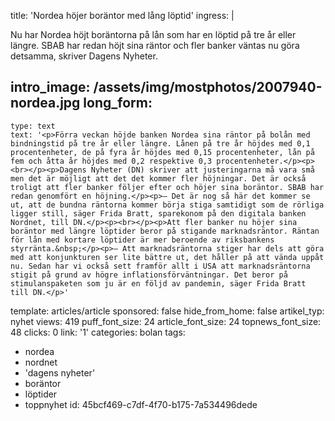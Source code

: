 title: 'Nordea höjer boräntor med lång löptid'
ingress: |
  <p>Nu har Nordea höjt boräntorna på lån som har en löptid på tre år eller längre. SBAB har redan höjt sina räntor och fler banker väntas nu göra detsamma, skriver Dagens Nyheter.
  </p>
  
intro_image: /assets/img/mostphotos/2007940-nordea.jpg
long_form:
  -
    type: text
    text: '<p>Förra veckan höjde banken Nordea sina räntor på bolån med bindningstid på tre år eller längre. Lånen på tre år höjdes med 0,1 procentenheter, de på fyra år höjdes med 0,15 procentenheter, lån på fem och åtta år höjdes med 0,2 respektive 0,3 procentenheter.</p><p><br></p><p>Dagens Nyheter (DN) skriver att justeringarna må vara små men det är möjligt att det det kommer fler höjningar. Det är också troligt att fler banker följer efter och höjer sina boräntor. SBAB har redan genomfört en höjning.</p><p>– Det är nog så här det kommer se ut, att de bundna räntorna kommer börja stiga samtidigt som de rörliga ligger still, säger Frida Bratt, sparekonom på den digitala banken Nordnet, till DN.</p><p><br></p><p>Att fler banker nu höjer sina boräntor med längre löptider beror på stigande marknadsräntor. Räntan för lån med kortare löptider är mer beroende av riksbankens styrränta.&nbsp;</p><p>– Att marknadsräntorna stiger har dels att göra med att konjunkturen ser lite bättre ut, det håller på att vända uppåt nu. Sedan har vi också sett framför allt i USA att marknadsräntorna stigit på grund av högre inflationsförväntningar. Det beror på stimulanspaketen som ju är en följd av pandemin, säger Frida Bratt till DN.</p>'
template: articles/article
sponsored: false
hide_from_home: false
artikel_typ: nyhet
views: 419
puff_font_size: 24
article_font_size: 24
topnews_font_size: 48
clicks: 0
link: '1'
categories: bolan
tags:
  - nordea
  - nordnet
  - 'dagens nyheter'
  - boräntor
  - löptider
  - toppnyhet
id: 45bcf469-c7df-4f70-b175-7a534496dede

